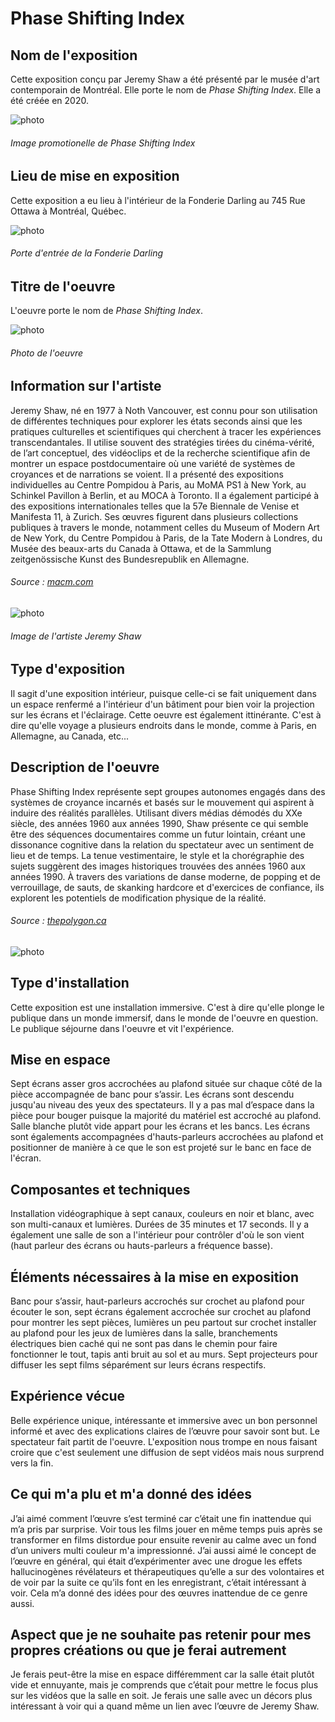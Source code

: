 # Phase Shifting Index

## **Nom de l'exposition**
Cette exposition conçu par Jeremy Shaw a été présenté par le musée d'art contemporain de Montréal. Elle porte le nom de *Phase Shifting Index*. Elle a été créée en 2020.

![photo](media/photo_promotionelle_de_exposition.jpeg)
###### Image promotionelle de *Phase Shifting Index*


## **Lieu de mise en exposition**
Cette exposition a eu lieu à l'intérieur de la Fonderie Darling au 745 Rue Ottawa à Montréal, Québec.

![photo](media/photo_entrée_de_la_fonderie_darling.jpg)
###### Porte d'entrée de la Fonderie Darling

## **Titre de l'oeuvre**
L'oeuvre porte le nom de *Phase Shifting Index*.

![photo](media/photo_exposition_phase_shifting_index.jpeg)
###### Photo de l'oeuvre 

## **Information sur l'artiste**
Jeremy Shaw, né en 1977 à Noth Vancouver, est connu pour son utilisation de différentes techniques pour explorer les états seconds ainsi que les pratiques culturelles et scientifiques qui cherchent à tracer les expériences transcendantales. Il utilise souvent des stratégies tirées du cinéma-vérité, de l’art conceptuel, des vidéoclips et de la recherche scientifique afin de montrer un espace postdocumentaire où une variété de systèmes de croyances et de narrations se voient. Il a présenté des expositions individuelles au Centre Pompidou à Paris, au MoMA PS1 à New York, au Schinkel Pavillon à Berlin, et au MOCA à Toronto. Il a également participé à des expositions internationales telles que la 57e Biennale de Venise et Manifesta 11, à Zurich. Ses œuvres figurent dans plusieurs collections publiques à travers le monde, notamment celles du Museum of Modern Art de New York, du Centre Pompidou à Paris, de la Tate Modern à Londres, du Musée des beaux-arts du Canada à Ottawa, et de la Sammlung zeitgenössische Kunst des Bundesrepublik en Allemagne.
###### Source : [macm.com](https://macm.org/expositions/jeremy-shaw/)

![photo](media/photo_jeremy_shaw.jpg)
###### Image de l'artiste Jeremy Shaw

## **Type d'exposition**
Il sagit d'une exposition intérieur, puisque celle-ci se fait uniquement dans un espace renfermé a l'intérieur d'un bâtiment pour bien voir la projection sur les écrans et l'éclairage. Cette oeuvre est également ittinérante. C'est à dire qu'elle voyage a plusieurs endroits dans le monde, comme à Paris, en Allemagne, au Canada, etc...

## **Description de l'oeuvre**
Phase Shifting Index représente sept groupes autonomes engagés dans des systèmes de croyance incarnés et basés sur le mouvement qui aspirent à induire des réalités parallèles. Utilisant divers médias démodés du XXe siècle, des années 1960 aux années 1990, Shaw présente ce qui semble être des séquences documentaires comme un futur lointain, créant une dissonance cognitive dans la relation du spectateur avec un sentiment de lieu et de temps. La tenue vestimentaire, le style et la chorégraphie des sujets suggèrent des images historiques trouvées des années 1960 aux années 1990. À travers des variations de danse moderne, de popping et de verrouillage, de sauts, de skanking hardcore et d'exercices de confiance, ils explorent les potentiels de modification physique de la réalité.
###### Source : [thepolygon.ca](https://thepolygon.ca/exhibition/jeremy-shaw-phase-shifting-index/)

![photo](media/photo_exposition_phase_shifting_index.jpeg)

## **Type d'installation**
Cette exposition est une installation immersive. C'est à dire qu'elle plonge le publique dans un monde immersif, dans le monde de l'oeuvre en question. Le publique séjourne dans l'oeuvre et vit l'expérience.

## **Mise en espace**
Sept écrans asser gros accrochées au plafond située sur chaque côté de la pièce accompagnée de banc pour s’assir. Les écrans sont descendu jusqu'au niveau des yeux des spectateurs. Il y a pas mal d’espace dans la pièce pour bouger puisque la majorité du matériel est accroché au plafond. Salle blanche plutôt vide appart pour les écrans et les bancs. Les écrans sont égalements accompagnées d'hauts-parleurs accrochées au plafond et positionner de manière à ce que le son est projeté sur le banc en face de l'écran.

## **Composantes et techniques**
Installation vidéographique à sept canaux, couleurs en noir et blanc, avec son multi-canaux et lumières. Durées de 35 minutes et 17 seconds. Il y a également une salle de son a l'intérieur pour contrôler d'où le son vient (haut parleur des écrans ou hauts-parleurs a fréquence basse).

## **Éléments nécessaires à la mise en exposition**
Banc pour s’assir, haut-parleurs accrochés sur crochet au plafond pour écouter le son, sept écrans également accrochée sur crochet au plafond pour montrer les sept pièces, lumières un peu partout sur crochet installer au plafond pour les jeux de lumières dans la salle, branchements électriques bien caché qui ne sont pas dans le chemin pour faire fonctionner le tout, tapis anti bruit au sol et au murs. Sept projecteurs pour diffuser les sept films séparément sur leurs écrans respectifs.

## **Expérience vécue**
Belle expérience unique, intéressante et immersive avec un bon personnel informé et avec des explications claires de l’œuvre pour savoir sont but. Le spectateur fait partit de l'oeuvre. L'exposition nous trompe en nous faisant croire que c'est seulement une diffusion de sept vidéos mais nous surprend vers la fin.

## **Ce qui m'a plu et m'a donné des idées**
J’ai aimé comment l’œuvre s’est terminé car c’était une fin inattendue qui m’a pris par surprise. Voir tous les films jouer en même temps puis après se transformer en films distordue pour ensuite revenir au calme avec un fond d’un univers multi couleur m'a impressionné. J’ai aussi aimé le concept de l’œuvre en général, qui était d’expérimenter avec une drogue les effets hallucinogènes révélateurs et thérapeutiques qu’elle a sur des volontaires et de voir par la suite ce qu’ils font en les enregistrant, c’était intéressant à voir. Cela m’a donné des idées pour des œuvres inattendue de ce genre aussi.

## **Aspect que je ne souhaite pas retenir pour mes propres créations ou que je ferai autrement**
Je ferais peut-être la mise en espace différemment car la salle était plutôt vide et ennuyante, mais je comprends que c’était pour mettre le focus plus sur les vidéos que la salle en soit. Je ferais une salle avec un décors plus intéressant à voir qui a quand même un lien avec l’œuvre de Jeremy Shaw.

